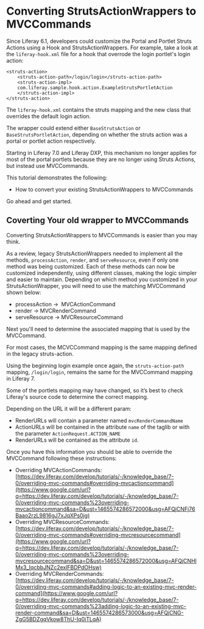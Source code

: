# Converting StrutsActionWrappers to MVCCommands

Since Liferay 6.1, developers could customize the Portal and Portlet Struts 
Actions using a Hook and StrutsActionWrappers. For example, take a look at the 
`liferay-hook.xml` file for a hook that overrode the login portlet's login 
action:

    <struts-action>
        <struts-action-path>/login/login</struts-action-path>
        <struts-action-impl>
        com.liferay.sample.hook.action.ExampleStrutsPortletAction
        </struts-action-impl>
    </struts-action>
    
The `liferay-hook.xml` contains the struts mapping and the new class that 
overrides the default login action.    

The wrapper could extend either `BaseStrutsAction` or `BaseStrutsPortletAction`, 
depending on whether the struts action was a portal or portlet action 
respectively.

Starting in Liferay 7.0 and Liferay DXP, this mechanism no longer applies for 
most of the portal portlets because they are no longer using Struts Actions, but 
instead use MVCCommands.

This tutorial demonstrates the following:

- How to convert your existing StrutsActionWrappers to MVCCommands

Go ahead and get started.

## Coverting Your old wrapper to MVCCommands

Converting StrutsActionWrappers to MVCCommands is easier than you may think.

As a review, legacy StrutsActionWrappers needed to implement all the methods,
`processAction`, `render`, and `serveResource`, even if only one method was 
being customized. Each of these methods can now be customized independently, 
using different classes, making the logic simpler and easier to maintain. 
Depending on which method you customized in your StrutsActionWrapper, you will 
need to use the matching MVCCommand shown below:

-   processAction ->  MVCActionCommand
-   render -> MVCRenderCommand
-   serveResource -> MVCResourceCommand

<!--

Can you show the code for this, using the beginning example? What action would
the login example use, and what are some other examples using the other actions?

-->

Next you'll need to determine the associated mapping that is used by the 
MVCCommand.

For most cases, the MCVCCommand mapping is the same mapping defined in the 
legacy struts-action.

Using the beginning login example once again, the `struts-action-path` mapping, 
`/login/login`, remains the same for the MVCCommand mapping in Liferay 7.

Some of the portlets mapping may have changed, so it’s best to check Liferay's 
source code to determine the correct mapping.

Depending on the URL it will be a different param:

-   RenderURLs will contain a parameter named `mvcRenderCommandName`
-   ActionURLs will be contained in the attribute `name` of the taglib
    or with the parameter `ActionRequest.ACTION_NAME`
-   RenderURLs will be contained as the attribute `id`.<!-- Is this suppose to be the RenderURLs again, or something else? -->

<!--

Can you show the code for this, using the beginning example? In which cases
would you use each param?

-->

Once you have this information you should be able to override the
MVCCommand following these instructions:

<!--

What would code up to this point look like? What should I have at this point to
move onto the tutorials shown below? Is this all done in a `liferay-hook.xml`?

I'm guessing not. So what file are these code changes being made in?

A legacy code example and a finished converted code(using the same example)
would be good to have here.

Thanks!

-->

-   Overriding MVCActionCommands:
    [https://dev.liferay.com/develop/tutorials/-/knowledge_base/7-0/overriding-mvc-commands#overriding-mvcactioncommand](https://www.google.com/url?q=https://dev.liferay.com/develop/tutorials/-/knowledge_base/7-0/overriding-mvc-commands%23overriding-mvcactioncommand&sa=D&ust=1465574286572000&usg=AFQjCNFj76Baao2rzL9816gJ7xJqXPs0jg)
-   Overriding MVCResourceCommands:
    [https://dev.liferay.com/develop/tutorials/-/knowledge_base/7-0/overriding-mvc-commands#overriding-mvcresourcecommand](https://www.google.com/url?q=https://dev.liferay.com/develop/tutorials/-/knowledge_base/7-0/overriding-mvc-commands%23overriding-mvcresourcecommand&sa=D&ust=1465574286572000&usg=AFQjCNHlMx3_IqcbbJNZc2exlFBDPdOHsw)
-   Overriding MVCRenderCommands:
    [https://dev.liferay.com/develop/tutorials/-/knowledge_base/7-0/overriding-mvc-commands#adding-logic-to-an-existing-mvc-render-command](https://www.google.com/url?q=https://dev.liferay.com/develop/tutorials/-/knowledge_base/7-0/overriding-mvc-commands%23adding-logic-to-an-existing-mvc-render-command&sa=D&ust=1465574286573000&usg=AFQjCNG-ZgG5BDZgqVkow8ThU-Iq0jTLqA)


